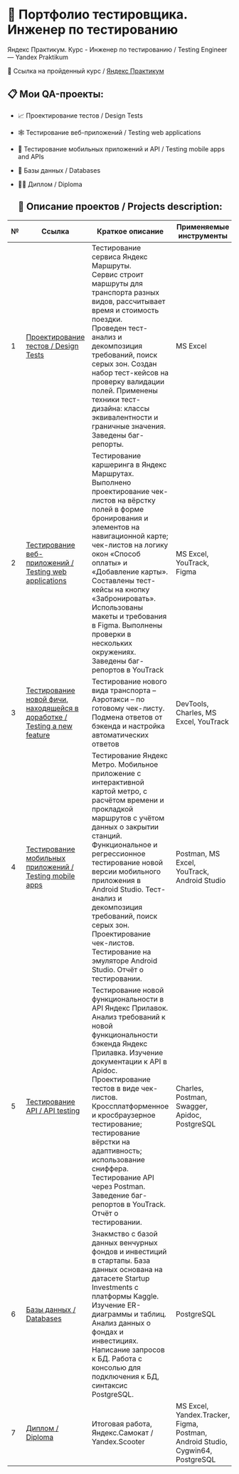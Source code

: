 # :mag_right: Портфолио тестировщика. Инженер по тестированию 

Яндекс Практикум. Курс - Инженер по тестированию  / Testing Engineer — Yandex Praktikum

🔗  Ссылка на пройденный курс / [Яндекс Практикум](https://practicum.yandex.ru/qa-engineer/) <br />

## 📋 Мои QA-проекты:

- :chart_with_upwards_trend: Проектирование тестов / Design Tests
- :spider_web: Тестирование веб-приложений / Testing web applications
- :iphone: Тестирование мобильных приложений и API / Testing mobile apps and APIs
- :floppy_disk: Базы данных / Databases
- :man_technologist: Диплом / Diploma

  ## :page_with_curl: Описание проектов / Projects description:
|        №      | Ссылка            | Краткое описание                                                 | Применяемые инструменты | 
|---------------|-------------------|------------------------------------------------------------------|-------------------------|
|1              |[Проектирование тестов / Design Tests](https://docs.google.com/spreadsheets/d/13-UqFONWztkPf8k-Klgq54hftE5xaYDAdFZLeVpzHsI/edit?usp=sharing) | Тестирование сервиса Яндекс Маршруты. <br>Сервис строит маршруты для транспорта разных видов, рассчитывает время и стоимость поездки. <br>Проведен тест-анализ и декомпозиция требований, поиск серых зон. Создан набор тест-кейсов на проверку валидации полей. Применены техники тест-дизайна: классы эквивалентности и граничные значения. Заведены баг-репорты. |MS Excel| 
|2              |[Тестирование веб-приложений / Testing web applications](https://docs.google.com/spreadsheets/d/1xetdzWjwPBar9JNWCdJ4ZYLtHTyb4lNB9-JrxL_FR2c/edit?usp=sharing )| Тестирование каршеринга в Яндекс Маршрутах. <br> Выполнено проектирование чек-листов на вёрстку полей в форме бронирования и элементов на навигационной карте; чек-листов на логику окон «Способ оплаты» и «Добавление карты». Составлены тест-кейсы на кнопку «Забронировать». Использованы макеты и требования в Figma. Выполнены проверки в нескольких окружениях. Заведены баг-репортов в YouTrack | MS Excel, YouTrack, Figma|
|3              |[Тестирование новой фичи, находящейся в доработке / Testing a new feature]( https://docs.google.com/spreadsheets/d/1xetdzWjwPBar9JNWCdJ4ZYLtHTyb4lNB9-JrxL_FR2c/edit?usp=sharing )| Тестирование нового вида транспорта – Аэротакси – по готовому чек-листу. Подмена ответов от бэкенда и настройка автоматических ответов |DevTools, Charles, MS Excel, YouTrack|
|4              |[Тестирование мобильных приложений / Testing mobile apps]( https://docs.google.com/spreadsheets/d/1iLq6VgnD4zK1OAh_4_83YQQ_Akg4k0vSRGMjRhg1hyc/edit?usp=sharing )| Тестирование Яндекс Метро. Мобильное приложение с интерактивной картой метро, с расчётом времени и прокладкой маршрутов с учётом данных о закрытии станций. <br> Функциональное и регрессионное тестирование новой версии мобильного приложения в Android Studio. Тест-анализ и декомпозиция требований, поиск серых зон. Проектирование чек-листов. Тестирование на эмуляторе Android Studio. Отчёт о тестировании. |Postman, MS Excel, YouTrack, Android Studio|
5               |[Тестирование API / API testing]( https://docs.google.com/spreadsheets/d/1PNLPxLEv2G5BXjRHNsbBcZo5q20yfz7KdvgNtuypynU/edit?usp=sharing)| Тестирование новой функциональности в API Яндекс Прилавок. <br> Анализ требований к новой функциональности бэкенда Яндекс Прилавка. Изучение документации к API в Apidoc. Проектирование тестов в виде чек-листов. Кроссплатформенное и кросбраузерное тестирование; тестирование вёрстки на адаптивность; использование сниффера. Тестирование API через Postman. Заведение баг-репортов в YouTrack. Отчёт о тестировании. |Charles, Postman, Swagger, Аpidoc, PostgreSQL|
6              |[Базы данных / Databases]( )| Знакмство с базой данных венчурных фондов и инвестиций в стартапы. База данных основана на датасете Startup Investments с платформы Kaggle. Изучение ER-диаграммы и таблиц. Анализ данных о фондах и инвестициях. Написание запросов к БД. Работа с консолью для подключения к БД, синтаксис PostgreSQL. | PostgreSQL|
|7              |[Диплом / Diploma]( )| Итоговая работа, Яндекс.Самокат /  Yandex.Scooter|MS Excel, Yandex.Tracker, Figma, Postman, Android Studio, Cygwin64, PostgreSQL|
